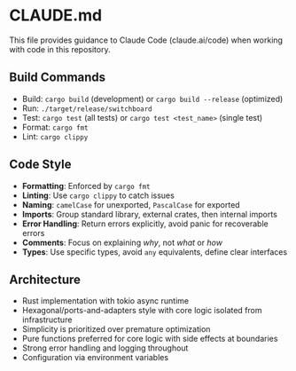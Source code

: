 # CLAUDE.md

This file provides guidance to Claude Code (claude.ai/code) when working with code in this repository.

## Build Commands
- Build: `cargo build` (development) or `cargo build --release` (optimized)
- Run: `./target/release/switchboard`
- Test: `cargo test` (all tests) or `cargo test <test_name>` (single test)
- Format: `cargo fmt`
- Lint: `cargo clippy`

## Code Style
- **Formatting**: Enforced by `cargo fmt`
- **Linting**: Use `cargo clippy` to catch issues
- **Naming**: `camelCase` for unexported, `PascalCase` for exported
- **Imports**: Group standard library, external crates, then internal imports
- **Error Handling**: Return errors explicitly, avoid panic for recoverable errors
- **Comments**: Focus on explaining *why*, not *what* or *how*
- **Types**: Use specific types, avoid `any` equivalents, define clear interfaces

## Architecture
- Rust implementation with tokio async runtime
- Hexagonal/ports-and-adapters style with core logic isolated from infrastructure
- Simplicity is prioritized over premature optimization
- Pure functions preferred for core logic with side effects at boundaries
- Strong error handling and logging throughout
- Configuration via environment variables